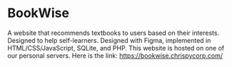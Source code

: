 # BookWise
A website that recommends textbooks to users based on their interests. Designed to help self-learners. Designed with Figma, implemented in HTML/CSS/JavaScript, SQLite, and PHP. This website is hosted on one of our personal servers. Here is the link: https://bookwise.chrispycorp.com/
